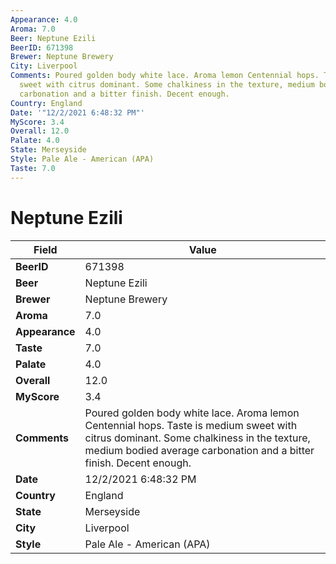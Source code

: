 ```yaml
---
Appearance: 4.0
Aroma: 7.0
Beer: Neptune Ezili
BeerID: 671398
Brewer: Neptune Brewery
City: Liverpool
Comments: Poured golden body white lace. Aroma lemon Centennial hops. Taste is medium
  sweet with citrus dominant. Some chalkiness in the texture, medium bodied average
  carbonation and a bitter finish. Decent enough.
Country: England
Date: '"12/2/2021 6:48:32 PM"'
MyScore: 3.4
Overall: 12.0
Palate: 4.0
State: Merseyside
Style: Pale Ale - American (APA)
Taste: 7.0
---
```


# Neptune Ezili

| Field         | Value |
|---------------|-------|
| **BeerID** | 671398 |
| **Beer** | Neptune Ezili |
| **Brewer** | Neptune Brewery |
| **Aroma** | 7.0 |
| **Appearance** | 4.0 |
| **Taste** | 7.0 |
| **Palate** | 4.0 |
| **Overall** | 12.0 |
| **MyScore** | 3.4 |
| **Comments** | Poured golden body white lace. Aroma lemon Centennial hops. Taste is medium sweet with citrus dominant. Some chalkiness in the texture, medium bodied average carbonation and a bitter finish. Decent enough. |
| **Date** | 12/2/2021 6:48:32 PM |
| **Country** | England |
| **State** | Merseyside |
| **City** | Liverpool |
| **Style** | Pale Ale - American (APA) |
